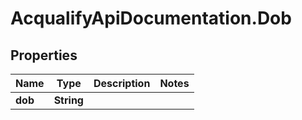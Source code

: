 # AcqualifyApiDocumentation.Dob

## Properties
Name | Type | Description | Notes
------------ | ------------- | ------------- | -------------
**dob** | **String** |  | 
